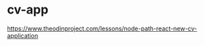 # cv-app

https://www.theodinproject.com/lessons/node-path-react-new-cv-application

<!--
todo:
-reset button
-load josh data button
-print button
-key for the key results and duty keys can repeat if user repeats (unlikely?)???????
-add gitHub repo link
-inline the input list for space saving
-fix scrolling on resume or inputs
-focus on new section add
-change position of sections ^ or v
-delete all unused formulas after data handler integration

bugs:


on:
-workEx inputs dataHandle integration
 -->
